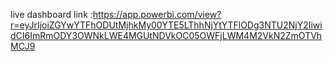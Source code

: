 live dashboard link :https://app.powerbi.com/view?r=eyJrIjoiZGYwYTFhODUtMjhkMy00YTE5LThhNjYtYTFlODg3NTU2NjY2IiwidCI6ImRmODY3OWNkLWE4MGUtNDVkOC05OWFjLWM4M2VkN2ZmOTVhMCJ9

